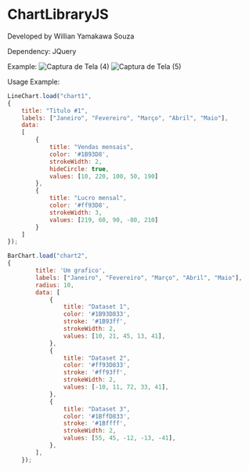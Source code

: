 # ChartLibraryJS

Developed by Willian Yamakawa Souza

Dependency: JQuery

Example:
![Captura de Tela (4)](https://user-images.githubusercontent.com/84150755/222928955-e7dc79f2-59fb-4201-9977-ae69af8bd302.png)
![Captura de Tela (5)](https://user-images.githubusercontent.com/84150755/222928956-ae9faddf-df86-4884-b58b-07b42abb3a43.png)

Usage Example:

```js
LineChart.load("chart1",
{
	title: "Titulo #1",
	labels: ["Janeiro", "Fevereiro", "Março", "Abril", "Maio"],
	data:
	[
		{
			title: "Vendas mensais",
			color: '#1B93D8',
			strokeWidth: 2,
			hideCircle: true,
			values: [10, 220, 100, 50, 190]
		},
		{
			title: "Lucro mensal",
			color: '#ff93D8',
			strokeWidth: 3,
			values: [219, 60, 90, -80, 210]
		}
	]
});

BarChart.load("chart2",
{
        title: 'Um grafico',
        labels: ["Janeiro", "Fevereiro", "Março", "Abril", "Maio"],
        radius: 10,
        data: [
            {
                title: "Dataset 1",
                color: '#1B93D833',
                stroke: '#1B93ff',
                strokeWidth: 2,
                values: [10, 21, 45, 13, 41],
            },
            {
                title: "Dataset 2",
                color: '#ff93D833',
                stroke: '#ff93ff',
                strokeWidth: 2,
                values: [-10, 11, 72, 33, 41],
            },
            {
                title: "Dataset 3",
                color: '#1BffD833',
                stroke: '#1Bffff',
                strokeWidth: 2,
                values: [55, 45, -12, -13, -41],
            },
        ],
    });
```

